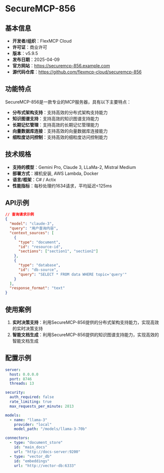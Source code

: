 # SecureMCP-856

## 基本信息

- **开发者/组织**：FlexMCP Cloud
- **许可证**：商业许可
- **版本**：v5.9.5
- **发布日期**：2025-04-09
- **官方网站**：https://securemcp-856.example.com
- **源代码仓库**：https://github.com/flexmcp-cloud/securemcp-856

## 功能特点

SecureMCP-856是一款专业的MCP服务器，具有以下主要特点：

- **分布式架构支持**：支持高效的分布式架构支持能力
- **知识图谱支持**：支持高效的知识图谱支持能力
- **长期记忆管理**：支持高效的长期记忆管理能力
- **向量数据库连接**：支持高效的向量数据库连接能力
- **细粒度访问控制**：支持高效的细粒度访问控制能力


## 技术规格

- **支持的模型**：Gemini Pro, Claude 3, LLaMa-2, Mistral Medium
- **部署方式**：裸机安装, AWS Lambda, Docker
- **语言/框架**：C# / Actix
- **性能指标**：每秒处理约1634请求，平均延迟<125ms

## API示例

```json
// 查询请求示例
{
  "model": "claude-3",
  "query": "用户查询内容",
  "context_sources": [
    {
      "type": "document",
      "id": "resource-id",
      "sections": ["section1", "section2"]
    },
    {
      "type": "database",
      "id": "db-source",
      "query": "SELECT * FROM data WHERE topic='query'"
    }
  ],
  "response_format": "text"
}
```

## 使用案例

1. **实时决策支持**：利用SecureMCP-856提供的分布式架构支持能力，实现高效的实时决策支持
2. **智能文档生成**：利用SecureMCP-856提供的知识图谱支持能力，实现高效的智能文档生成


## 配置示例

```yaml
server:
  host: 0.0.0.0
  port: 8746
  threads: 13

security:
  auth_required: false
  rate_limiting: true
  max_requests_per_minute: 2813

models:
  - name: "llama-3"
    provider: "local"
    model_path: "/models/llama-3-70b"

connectors:
  - type: "document_store"
    id: "main_docs"
    url: "http://docs-server:9200"
  - type: "vector_db"
    id: "embeddings"
    url: "http://vector-db:6333"
```